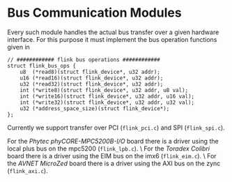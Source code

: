 # Bus Communication Modules
Every such module handles the actual bus transfer over a given hardware interface. For this purpose it must implement the bus operation functions given in 


    // ############ flink bus operations ############
    struct flink_bus_ops {
        u8  (*read8)(struct flink_device*, u32 addr);
        u16 (*read16)(struct flink_device*, u32 addr);
        u32 (*read32)(struct flink_device*, u32 addr);
        int (*write8)(struct flink_device*, u32 addr, u8 val);
        int (*write16)(struct flink_device*, u32 addr, u16 val);
        int (*write32)(struct flink_device*, u32 addr, u32 val);
        u32 (*address_space_size)(struct flink_device*);
    };

Currently we support transfer over PCI (`flink_pci.c`) and SPI (`flink_spi.c`).

For the *Phytec phyCORE-MPC5200B-I/O* board there is a driver using the local plus bus on the mpc5200 (`flink_lpb.c`). \\
For the *Toradex Colibri* board there is a driver using the EIM bus on the imx6 (`flink_eim.c`). \\
For the *AVNET MicroZed* board there is a driver using the AXI bus on the zync (`flink_axi.c`).
